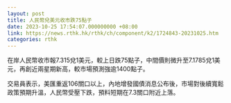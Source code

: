 ```yaml
---
layout: post
title: 人民幣兌美元收市跌75點子
date: 2023-10-25 17:54:07.000000000 +08:00
link: https://news.rthk.hk/rthk/ch/component/k2/1724843-20231025.htm
categories: rthk
---
```


在岸人民幣收市報7.315兌1美元，較上日跌75點子，中間價則微升至7.1785兌1美元，再創近兩星期新高，較市場預測強逾1400點子。

交易員表示，美匯重返106關口以上，內地增發國債消息公布後，市場對後續寬鬆政策預期升溫，人民幣受壓下跌，預料短期在7.3關口附近上落。
